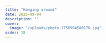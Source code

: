 ```yaml
---
title: "Hanging around"
date: 2025-09-04
description: ""
cover:
  image: "/uploads/photo-1756994580176.jpg"
order: 18
---
```


